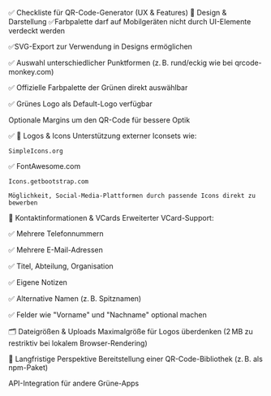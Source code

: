 ✅ Checkliste für QR-Code-Generator (UX & Features)
🎨 Design & Darstellung
 ✅Farbpalette darf auf Mobilgeräten nicht durch UI-Elemente verdeckt werden

 ✅SVG-Export zur Verwendung in Designs ermöglichen

 ✅ Auswahl unterschiedlicher Punktformen (z. B. rund/eckig wie bei qrcode-monkey.com)

 ✅ Offizielle Farbpalette der Grünen direkt auswählbar

 ✅ Grünes Logo als Default-Logo verfügbar

 Optionale Margins um den QR-Code für bessere Optik

✅  🧩 Logos & Icons
    Unterstützung externer Iconsets wie:

    SimpleIcons.org

  ✅   FontAwesome.com

    Icons.getbootstrap.com

    Möglichkeit, Social-Media-Plattformen durch passende Icons direkt zu bewerben

📱 Kontaktinformationen & VCards
 Erweiterter VCard-Support:

 ✅ Mehrere Telefonnummern

 ✅ Mehrere E-Mail-Adressen

 ✅ Titel, Abteilung, Organisation

 ✅ Eigene Notizen

 ✅ Alternative Namen (z. B. Spitznamen)

 ✅ Felder wie "Vorname" und "Nachname" optional machen

🗂️ Dateigrößen & Uploads
 Maximalgröße für Logos überdenken (2 MB zu restriktiv bei lokalem Browser-Rendering)

🔧 Langfristige Perspektive
 Bereitstellung einer QR-Code-Bibliothek (z. B. als npm-Paket)

 API-Integration für andere Grüne-Apps